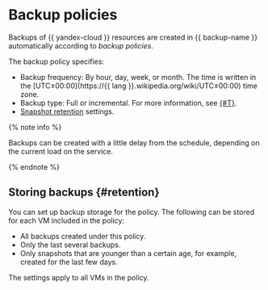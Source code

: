 # Backup policies

Backups of {{ yandex-cloud }} resources are created in {{ backup-name }} automatically according to _backup policies_.

The backup policy specifies:

* Backup frequency: By hour, day, week, or month. The time is written in the [UTC±00:00](https://{{ lang }}.wikipedia.org/wiki/UTC±00:00) time zone.
* Backup type: Full or incremental. For more information, see [{#T}](backup.md#types).
* [Snapshot retention](#retention) settings.

{% note info %}

Backups can be created with a little delay from the schedule, depending on the current load on the service.

{% endnote %}


## Storing backups {#retention}

You can set up backup storage for the policy. The following can be stored for each VM included in the policy:

* All backups created under this policy.
* Only the last several backups.
* Only snapshots that are younger than a certain age, for example, created for the last few days.

The settings apply to all VMs in the policy.